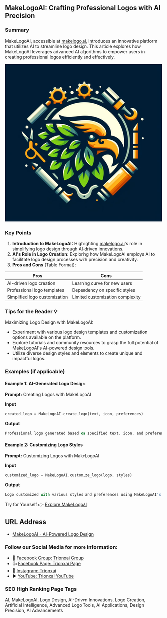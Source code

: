 ## MakeLogoAI: Crafting Professional Logos with AI Precision

### Summary
MakeLogoAI, accessible at [makelogo.ai](https://makelogo.ai), introduces an innovative platform that utilizes AI to streamline logo design. This article explores how MakeLogoAI leverages advanced AI algorithms to empower users in creating professional logos efficiently and effectively.

<img src="makelogoai.webp" alt="makelogoai">

### Key Points

1. **Introduction to MakeLogoAI:** Highlighting [makelogo.ai](https://makelogo.ai)'s role in simplifying logo design through AI-driven innovations.
2. **AI's Role in Logo Creation:** Exploring how MakeLogoAI employs AI to facilitate logo design processes with precision and creativity.
3. **Pros and Cons** (Table Format):

| Pros                                 | Cons                                |
|--------------------------------------|-------------------------------------|
| AI-driven logo creation               | Learning curve for new users        |
| Professional logo templates           | Dependency on specific styles       |
| Simplified logo customization        | Limited customization complexity    |

### Tips for the Reader 💡
Maximizing Logo Design with MakeLogoAI:
- Experiment with various logo design templates and customization options available on the platform.
- Explore tutorials and community resources to grasp the full potential of MakeLogoAI's AI-powered design tools.
- Utilize diverse design styles and elements to create unique and impactful logos.

### Examples (if applicable)

#### Example 1: AI-Generated Logo Design
**Prompt:** Creating Logos with MakeLogoAI

**Input**
```dart
created_logo = MakeLogoAI.create_logo(text, icon, preferences)
```

**Output**
```dart
Professional logo generated based on specified text, icon, and preferences using MakeLogoAI's AI-powered design tools.
```

#### Example 2: Customizing Logo Styles
**Prompt:** Customizing Logos with MakeLogoAI

**Input**
```dart
customized_logo = MakeLogoAI.customize_logo(logo, styles)
```

**Output**
```dart
Logo customized with various styles and preferences using MakeLogoAI's versatile customization tools.
```

Try for Yourself 👉 <a href="https://makelogo.ai" target="_blank">Explore MakeLogoAI</a>

## URL Address
- <a href="https://makelogo.ai" target="_blank">MakeLogoAI - AI-Powered Logo Design</a>

### Follow our Social Media for more information:
- 📘 <a href="https://www.facebook.com/groups/trionxai" target="_blank">Facebook Group: Trionxai Group</a>
- 👍 <a href="https://www.facebook.com/ai.trionxai" target="_blank">Facebook Page: Trionxai Page</a>
- 📸 <a href="https://www.instagram.com/trionxai/" target="_blank">Instagram: Trionxai</a>
- ▶️ <a href="https://www.youtube.com/@robotdocs/" target="_blank">YouTube: Trionxai YouTube</a>

### SEO High Ranking Page Tags
AI, MakeLogoAI, Logo Design, AI-Driven Innovations, Logo Creation, Artificial Intelligence, Advanced Logo Tools, AI Applications, Design Precision, AI Advancements